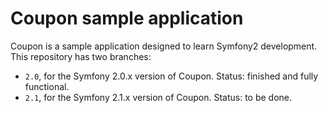 # Coupon sample application #

Coupon is a sample application designed to learn Symfony2 development. This
repository has two branches:

  * `2.0`, for the Symfony 2.0.x version of Coupon. Status: finished and fully functional.
  * `2.1`, for the Symfony 2.1.x version of Coupon. Status: to be done.

